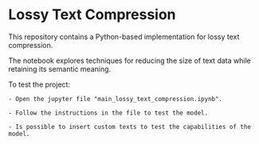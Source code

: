 # Lossy Text Compression  
This repository contains a Python-based implementation for lossy text compression. 

The notebook explores techniques for reducing the size of text data while retaining its semantic meaning.

To test the project:

	- Open the jupyter file "main_lossy_text_compression.ipynb".
 
 	- Follow the instructions in the file to test the model.
  
  	- Is possible to insert custom texts to test the capabilities of the model.

